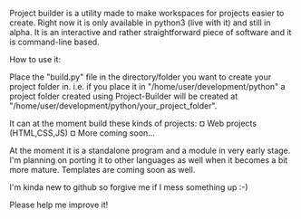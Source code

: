 Project builder is a utility made to make workspaces for projects easier to create. Right now it is only available in python3 (live with it) and still in alpha. It is an interactive and rather straightforward piece of software and it is command-line based.

How to use it:

Place the "build.py" file in the directory/folder you want to create your project folder in. i.e. if you place it in "/home/user/development/python" a project folder created using Project-Builder will be created at "/home/user/development/python/your_project_folder". 

It can at the moment build these kinds of projects:
¤ Web projects (HTML,CSS,JS)
¤ More coming soon...
 
At the moment it is a standalone program and a module in very early stage.
I'm planning on porting it to other languages as well when it becomes a bit more mature. 
Templates are coming soon as well.

I'm kinda new to github so forgive me if I mess something up :-)

Please help me improve it!
